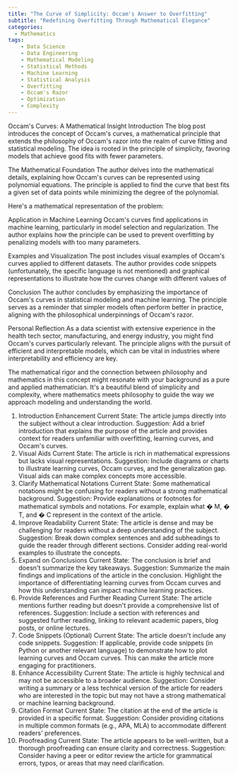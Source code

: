 ```yaml
---
title: "The Curve of Simplicity: Occam's Answer to Overfitting"
subtitle: "Redefining Overfitting Through Mathematical Elegance"
categories:
  - Mathematics
tags:
    - Data Science
    - Data Engineering
    - Mathematical Modeling
    - Statistical Methods
    - Machine Learning
    - Statistical Analysis
    - Overfitting
    - Occam's Razor
    - Optimization
    - Complexity
---
```



Occam's Curves: A Mathematical Insight
Introduction
The blog post introduces the concept of Occam's curves, a mathematical principle that extends the philosophy of Occam's razor into the realm of curve fitting and statistical modeling. The idea is rooted in the principle of simplicity, favoring models that achieve good fits with fewer parameters.

The Mathematical Foundation
The author delves into the mathematical details, explaining how Occam's curves can be represented using polynomial equations. The principle is applied to find the curve that best fits a given set of data points while minimizing the degree of the polynomial.

Here's a mathematical representation of the problem:



Application in Machine Learning
Occam's curves find applications in machine learning, particularly in model selection and regularization. The author explains how the principle can be used to prevent overfitting by penalizing models with too many parameters.

Examples and Visualization
The post includes visual examples of Occam's curves applied to different datasets. The author provides code snippets (unfortunately, the specific language is not mentioned) and graphical representations to illustrate how the curves change with different values of 


Conclusion
The author concludes by emphasizing the importance of Occam's curves in statistical modeling and machine learning. The principle serves as a reminder that simpler models often perform better in practice, aligning with the philosophical underpinnings of Occam's razor.

Personal Reflection
As a data scientist with extensive experience in the health tech sector, manufacturing, and energy industry, you might find Occam's curves particularly relevant. The principle aligns with the pursuit of efficient and interpretable models, which can be vital in industries where interpretability and efficiency are key.

The mathematical rigor and the connection between philosophy and mathematics in this concept might resonate with your background as a pure and applied mathematician. It's a beautiful blend of simplicity and complexity, where mathematics meets philosophy to guide the way we approach modeling and understanding the world.


1. Introduction Enhancement
Current State: The article jumps directly into the subject without a clear introduction.
Suggestion: Add a brief introduction that explains the purpose of the article and provides context for readers unfamiliar with overfitting, learning curves, and Occam's curves.
2. Visual Aids
Current State: The article is rich in mathematical expressions but lacks visual representations.
Suggestion: Include diagrams or charts to illustrate learning curves, Occam curves, and the generalization gap. Visual aids can make complex concepts more accessible.
3. Clarify Mathematical Notations
Current State: Some mathematical notations might be confusing for readers without a strong mathematical background.
Suggestion: Provide explanations or footnotes for mathematical symbols and notations. For example, explain what 
�
M, 
�
T, and 
�
C represent in the context of the article.
4. Improve Readability
Current State: The article is dense and may be challenging for readers without a deep understanding of the subject.
Suggestion: Break down complex sentences and add subheadings to guide the reader through different sections. Consider adding real-world examples to illustrate the concepts.
5. Expand on Conclusions
Current State: The conclusion is brief and doesn't summarize the key takeaways.
Suggestion: Summarize the main findings and implications of the article in the conclusion. Highlight the importance of differentiating learning curves from Occam curves and how this understanding can impact machine learning practices.
6. Provide References and Further Reading
Current State: The article mentions further reading but doesn't provide a comprehensive list of references.
Suggestion: Include a section with references and suggested further reading, linking to relevant academic papers, blog posts, or online lectures.
7. Code Snippets (Optional)
Current State: The article doesn't include any code snippets.
Suggestion: If applicable, provide code snippets (in Python or another relevant language) to demonstrate how to plot learning curves and Occam curves. This can make the article more engaging for practitioners.
8. Enhance Accessibility
Current State: The article is highly technical and may not be accessible to a broader audience.
Suggestion: Consider writing a summary or a less technical version of the article for readers who are interested in the topic but may not have a strong mathematical or machine learning background.
9. Citation Format
Current State: The citation at the end of the article is provided in a specific format.
Suggestion: Consider providing citations in multiple common formats (e.g., APA, MLA) to accommodate different readers' preferences.
10. Proofreading
Current State: The article appears to be well-written, but a thorough proofreading can ensure clarity and correctness.
Suggestion: Consider having a peer or editor review the article for grammatical errors, typos, or areas that may need clarification.